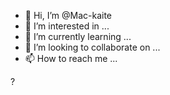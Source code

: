 - 👋 Hi, I’m @Mac-kaite
- 👀 I’m interested in ...
- 🌱 I’m currently learning ...
- 💞️ I’m looking to collaborate on ...
- 📫 How to reach me ...

<!---
Mac-kaite/Mac-kaite is a ✨ special ✨ repository because its `README.md` (this file) appears on your GitHub profile.
You can click the Preview link to take a look at your changes.
--->
?
